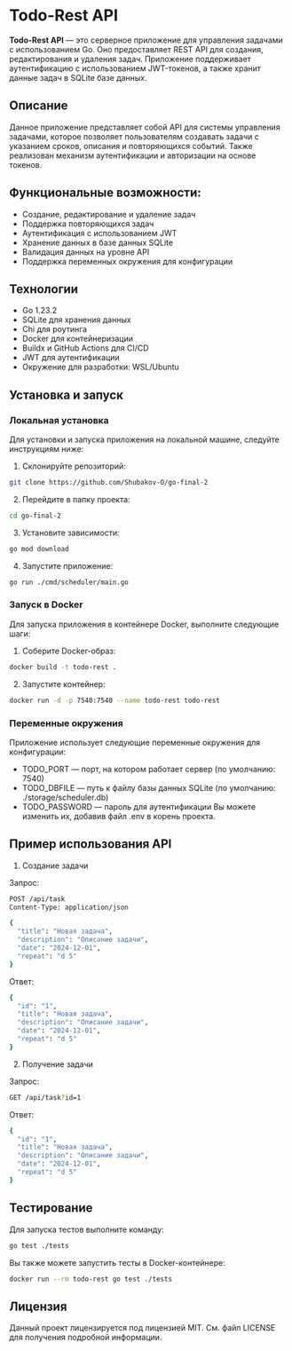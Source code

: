 # Todo-Rest API

**Todo-Rest API** — это серверное приложение для управления задачами с использованием Go. Оно предоставляет REST API для создания, редактирования и удаления задач. Приложение поддерживает аутентификацию с использованием JWT-токенов, а также хранит данные задач в SQLite базе данных.

## Описание
Данное приложение представляет собой API для системы управления задачами, которое позволяет пользователям создавать задачи с указанием сроков, описания и повторяющихся событий. Также реализован механизм аутентификации и авторизации на основе токенов.

## Функциональные возможности:
 - Создание, редактирование и удаление задач
 - Поддержка повторяющихся задач
 - Аутентификация с использованием JWT
 - Хранение данных в базе данных SQLite
 - Валидация данных на уровне API
 - Поддержка переменных окружения для конфигурации
## Технологии
 - Go 1.23.2
 - SQLite для хранения данных
 - Chi для роутинга
 - Docker для контейнеризации
 - Buildx и GitHub Actions для CI/CD
 - JWT для аутентификации
 - Окружение для разработки: WSL/Ubuntu

## Установка и запуск

### Локальная установка
Для установки и запуска приложения на локальной машине, следуйте инструкциям ниже:

1. Склонируйте репозиторий:

```bash
git clone https://github.com/Shubakov-O/go-final-2
```

2. Перейдите в папку проекта:

```bash
cd go-final-2
```

3. Установите зависимости:

```bash
go mod download
```

4. Запустите приложение:

```bash
go run ./cmd/scheduler/main.go
```

### Запуск в Docker
Для запуска приложения в контейнере Docker, выполните следующие шаги:

1. Соберите Docker-образ:

```bash
docker build -t todo-rest .
```

2. Запустите контейнер:

```bash
docker run -d -p 7540:7540 --name todo-rest todo-rest
```

### Переменные окружения
Приложение использует следующие переменные окружения для конфигурации:

 - TODO_PORT — порт, на котором работает сервер (по умолчанию: 7540)
 - TODO_DBFILE — путь к файлу базы данных SQLite (по умолчанию: ./storage/scheduler.db)
 - TODO_PASSWORD — пароль для аутентификации
Вы можете изменить их, добавив файл .env в корень проекта.

## Пример использования API

1. Создание задачи

Запрос:

```bash
POST /api/task
Content-Type: application/json

{
  "title": "Новая задача",
  "description": "Описание задачи",
  "date": "2024-12-01",
  "repeat": "d 5"
}
```

Ответ:

```bash
{
  "id": "1",
  "title": "Новая задача",
  "description": "Описание задачи",
  "date": "2024-12-01",
  "repeat": "d 5"
}
```

2. Получение задачи

Запрос:

```bash
GET /api/task?id=1
```

Ответ:

```bash
{
  "id": "1",
  "title": "Новая задача",
  "description": "Описание задачи",
  "date": "2024-12-01",
  "repeat": "d 5"
}
```

## Тестирование

Для запуска тестов выполните команду:

```bash
go test ./tests
```

Вы также можете запустить тесты в Docker-контейнере:

```bash
docker run --rm todo-rest go test ./tests
```

## Лицензия
Данный проект лицензируется под лицензией MIT. См. файл LICENSE для получения подробной информации.